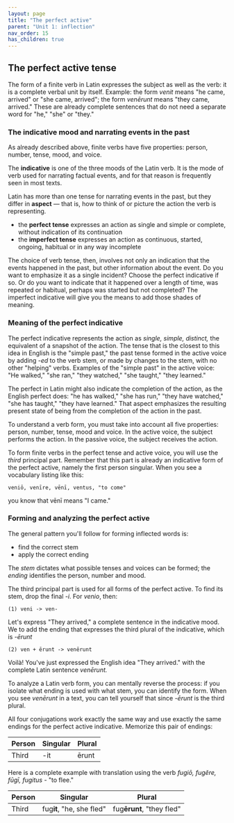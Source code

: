 ```yaml
---
layout: page
title: "The perfect active"
parent: "Unit 1: inflection"
nav_order: 15
has_children: true
---
```


## The perfect active tense
The form of a finite verb in Latin expresses the subject as well as the verb: it is a complete verbal unit by itself. Example: the form *venit* means "he came, arrived" or "she came, arrived"; the form *venērunt* means "they came, arrived." These are already complete sentences that do not need a separate word for "he," "she" or "they."


### The indicative mood and narrating events in the past

As already described above, finite verbs have five properties: person, number, tense, mood, and voice.

The **indicative** is one of the three moods of the Latin verb. It is the mode of verb used for narrating factual events, and for that reason is frequently seen in most texts.

Latin has more than one tense for narrating events in the past, but they differ in **aspect** — that is, how to think of or picture the action the verb is representing.

- the **perfect tense** expresses an action as single and simple or complete, without indication of its continuation
- the **imperfect tense** expresses an action as continuous, started, ongoing, habitual or in any way incomplete

The choice of verb tense, then, involves not only an indication that the events happened in the past, but other information about the event. Do you want to emphasize it as a single incident? Choose the perfect indicative if so. Or do you want to indicate that it happened over a length of time, was repeated or habitual, perhaps was started but not completed? The imperfect indicative will give you the means to add those shades of meaning.

### Meaning of the perfect indicative

The perfect indicative represents the action as *single,* *simple,* *distinct,* the equivalent of a snapshot of the action. The tense that is the closest to this idea in English is the "simple past," the past tense formed in the active voice by adding *-ed* to the verb stem, or made by changes to the stem, with no other "helping" verbs. Examples of the "simple past" in the active voice: "He walked," "she ran," "they watched," "she taught," "they learned."

The perfect in Latin might also indicate the completion of the action, as the English perfect does: "he has walked," "she has run," "they have watched," "she has taught," "they have learned." That aspect emphasizes the resulting present state of being from the completion of the action in the past.

To understand a verb form, you must take into account all five properties: person, number, tense, mood and voice. In the active voice, the subject performs the action. In the passive voice, the subject receives the action. 

To form finite verbs in the perfect tense and active voice, you will use the *third* principal part. Remember that this part is already an indicative form of the perfect active, namely the first person singular. When you see a vocabulary listing like this:

    veniō, venīre, vēnī, ventus, "to come"

you know that vēnī means "I came."     


### Forming and analyzing the perfect active

The general pattern you'll follow for forming inflected words is:

- find the correct stem
- apply the correct ending

The *stem* dictates what possible tenses and voices can be formed; the *ending* identifies the person, number and mood.

The third principal part is used for all forms of the perfect active.  To find its stem, drop the final *-i*. For *venio*, then:

    (1) veni -> ven-

Let's express "They arrived," a complete sentence in the indicative mood. We to add the ending that expresses the third plural of the indicative, which is *-ērunt*

    (2) ven + ērunt -> venērunt

Voilà! You've just expressed the English idea "They arrived." with the complete Latin sentence *venērunt.*

To analyze a Latin verb form, you can mentally reverse the process: if you isolate what ending is used with what stem, you can identify the form.  When you see *venērunt* in a text, you can tell yourself that since *-ērunt* is the third plural.

All four conjugations work exactly the same way and use exactly the same endings for the perfect active indicative.  Memorize this pair of endings:

| Person | Singular | Plural |
| --- | --- | --- |
| Third | -it | ērunt |

Here is a complete example with translation using the verb *fugiō, fugĕre, fūgī, fugitus* - "to flee."

| Person | Singular | Plural |
| --- | --- | --- |
| Third | fug**it**, "he, she fled" | fug**ērunt**, "they fled" |
